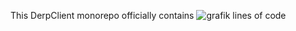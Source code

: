 This DerpClient monorepo officially contains ![grafik](https://github.com/user-attachments/assets/236dd88b-6106-4d9f-a06c-ab880ec9b43c) lines of code
